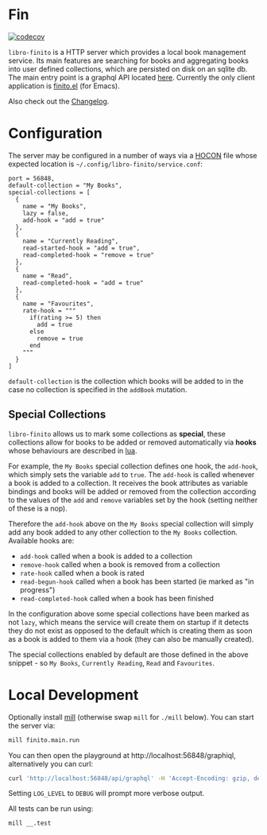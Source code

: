 # Fin
[![codecov](https://codecov.io/gh/LaurenceWarne/libro-finito/branch/master/graph/badge.svg?token=IFT4R8T4F3)](https://codecov.io/gh/LaurenceWarne/libro-finito)

`libro-finito` is a HTTP server which provides a local book management service.  Its main features are searching for books and aggregating books into user defined collections, which are persisted on disk on an sqlite db.  The main entry point is a graphql API located [here](/schema.gql).  Currently the only client application is [finito.el](https://github.com/LaurenceWarne/finito.el) (for Emacs).

Also check out the [Changelog](/CHANGELOG.md).

# Configuration

The server may be configured in a number of ways via a [HOCON](https://github.com/lightbend/config/blob/main/HOCON.md) file whose expected location is `~/.config/libro-finito/service.conf`:

```hocon
port = 56848,
default-collection = "My Books",
special-collections = [
  {
    name = "My Books",
    lazy = false,
    add-hook = "add = true"
  },
  {
    name = "Currently Reading",
    read-started-hook = "add = true",
    read-completed-hook = "remove = true"
  },
  {
    name = "Read",
    read-completed-hook = "add = true"
  },
  {
    name = "Favourites",
    rate-hook = """
      if(rating >= 5) then
        add = true
      else
        remove = true
      end
    """
  }
]
```

`default-collection` is the collection which books will be added to in the case no collection is specified in the `addBook` mutation.

## Special Collections

`libro-finito` allows us to mark some collections as **special**, these collections allow for books to be added or removed automatically via **hooks** whose behaviours are described in [lua](https://www.lua.org/).

For example, the `My Books` special collection defines one hook, the `add-hook`, which simply sets the variable `add` to `true`.  The `add-hook` is called whenever a book is added to a collection.  It receives the book attributes as variable bindings and books will be added or removed from the collection according to the values of the `add` and `remove` variables set by the hook (setting neither of these is a nop).

Therefore the `add-hook` above on the `My Books` special collection will simply add any book added to any other collection to the `My Books` collection.  Available hooks are:

* `add-hook` called when a book is added to a collection
* `remove-hook` called when a book is removed from a collection
* `rate-hook` called when a book is rated
* `read-begun-hook` called when a book has been started (ie marked as "in progress")
* `read-completed-hook` called when a book has been finished

In the configuration above some special collections have been marked as not `lazy`, which means the service will create them on startup if it detects they do not exist as opposed to the default which is creating them as soon as a book is added to them via a hook (they can also be manually created).

The special collections enabled by default are those defined in the above snippet - so `My Books`, `Currently Reading`, `Read` and `Favourites`.

# Local Development

Optionally install [mill](https://com-lihaoyi.github.io/mill/mill/Intro_to_Mill.html#_installation) (otherwise swap `mill` for `./mill` below).  You can start the server via:

```bash
mill finito.main.run
```

You can then open the playground at http://localhost:56848/graphiql, alternatively you can curl:

```bash
curl 'http://localhost:56848/api/graphql' -H 'Accept-Encoding: gzip, deflate, br' -H 'Content-Type: application/json' -H 'Accept: application/json' --data-binary '{"query":"query {\n  collection(name: \"My Books\") {\n    name\n    books {\n      title\n    }\n  }\n}"}' --compressed
```

Setting `LOG_LEVEL` to `DEBUG` will prompt more verbose output.

All tests can be run using:

```bash
mill __.test
```
